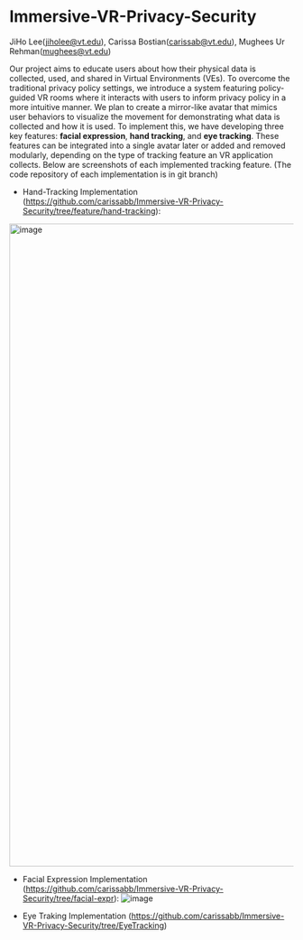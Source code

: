 # Immersive-VR-Privacy-Security
JiHo Lee(jiholee@vt.edu), Carissa Bostian(carissab@vt.edu), Mughees Ur Rehman(mughees@vt.edu)

Our project aims to educate users about how their physical data is collected, used, and shared in Virtual Environments (VEs). To overcome the traditional privacy policy settings, we introduce a system featuring policy-guided VR rooms where it interacts with users to inform privacy policy in a more intuitive manner. We plan to create a mirror-like avatar that mimics user behaviors to visualize the movement for demonstrating what data is collected and how it is used. To implement this, we have developing three key features: **facial expression**, **hand tracking**, and **eye tracking**. These features can be integrated into a single avatar later or added and removed modularly, depending on the type of tracking feature an VR application collects. Below are screenshots of each implemented tracking feature. (The code repository of each implementation is in git branch)

* Hand-Tracking Implementation (https://github.com/carissabb/Immersive-VR-Privacy-Security/tree/feature/hand-tracking):
<img width="1139" alt="image" src="https://github.com/user-attachments/assets/39104884-ba44-4c40-8413-3b9c33178047" />

* Facial Expression Implementation (https://github.com/carissabb/Immersive-VR-Privacy-Security/tree/facial-expr):
![image](https://github.com/user-attachments/assets/b5306d40-d6d8-4522-86b3-ca719c7ba4bc)

* Eye Traking Implementation (https://github.com/carissabb/Immersive-VR-Privacy-Security/tree/EyeTracking)
